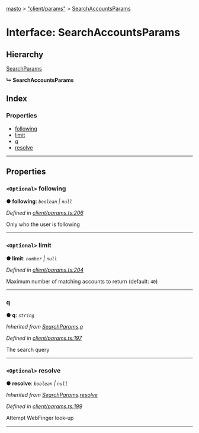 [masto](../README.md) > ["client/params"](../modules/_client_params_.md) > [SearchAccountsParams](../interfaces/_client_params_.searchaccountsparams.md)

# Interface: SearchAccountsParams

## Hierarchy

 [SearchParams](_client_params_.searchparams.md)

**↳ SearchAccountsParams**

## Index

### Properties

* [following](_client_params_.searchaccountsparams.md#following)
* [limit](_client_params_.searchaccountsparams.md#limit)
* [q](_client_params_.searchaccountsparams.md#q)
* [resolve](_client_params_.searchaccountsparams.md#resolve)

---

## Properties

<a id="following"></a>

### `<Optional>` following

**● following**: *`boolean` \| `null`*

*Defined in [client/params.ts:206](https://github.com/neet/masto.js/blob/390e749/src/client/params.ts#L206)*

Only who the user is following

___
<a id="limit"></a>

### `<Optional>` limit

**● limit**: *`number` \| `null`*

*Defined in [client/params.ts:204](https://github.com/neet/masto.js/blob/390e749/src/client/params.ts#L204)*

Maximum number of matching accounts to return (default: `40`)

___
<a id="q"></a>

###  q

**● q**: *`string`*

*Inherited from [SearchParams](_client_params_.searchparams.md).[q](_client_params_.searchparams.md#q)*

*Defined in [client/params.ts:197](https://github.com/neet/masto.js/blob/390e749/src/client/params.ts#L197)*

The search query

___
<a id="resolve"></a>

### `<Optional>` resolve

**● resolve**: *`boolean` \| `null`*

*Inherited from [SearchParams](_client_params_.searchparams.md).[resolve](_client_params_.searchparams.md#resolve)*

*Defined in [client/params.ts:199](https://github.com/neet/masto.js/blob/390e749/src/client/params.ts#L199)*

Attempt WebFinger look-up

___

